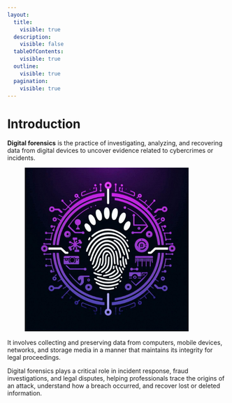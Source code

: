 ```yaml
---
layout:
  title:
    visible: true
  description:
    visible: false
  tableOfContents:
    visible: true
  outline:
    visible: true
  pagination:
    visible: true
---
```


# Introduction

**Digital forensics** is the practice of investigating, analyzing, and recovering data from digital devices to uncover evidence related to cybercrimes or incidents.&#x20;

<figure><img src="../.gitbook/assets/image (51) (1).png" alt="" width="375"><figcaption></figcaption></figure>

It involves collecting and preserving data from computers, mobile devices, networks, and storage media in a manner that maintains its integrity for legal proceedings.&#x20;

Digital forensics plays a critical role in incident response, fraud investigations, and legal disputes, helping professionals trace the origins of an attack, understand how a breach occurred, and recover lost or deleted information.
